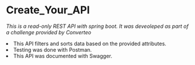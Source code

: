 # Create_Your_API
*This is a read-only REST API with spring boot.
It was deveoleped as part of a challenge provided by Converteo*


<li <h4>This API filters and sorts data based on the provided attributes.</h4>
<li <h4>Testing was done with Postman.</h4>
<li <h4>This API was documented with Swagger.</h4>



